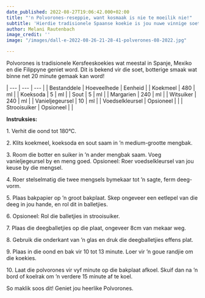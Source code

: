 ```yaml
---
date_published: 2022-08-27T19:06:42.000+02:00
title: "'n Polvorones-reseppie, want kosmaak is nie te moeilik nie!"
subtitle: 'Hierdie tradisionele Spaanse koekie is jou nuwe vinnige soethappie-wenresep '
author: Melani Rautenbach
image_credit: ''
image: "/images/dall-e-2022-08-26-21-28-41-polverones-08-2022.jpg"

---
```

Polvorones is tradisionele Kersfeeskoekies wat meestal in Spanje, Mexiko en die Filippyne geniet word. Dit is bekend vir die soet, botterige smaak wat binne net 20 minute gemaak kan word!

| --- | --- | --- |
| Bestanddele | Hoeveelhede | Eenheid |
| Koekmeel | 480 | ml |
| Koeksoda | 5 | ml |
| Sout | 5 | ml |
| Margarien | 240 | ml |
| Witsuiker | 240 | ml |
| Vanieljegeursel | 10 | ml |
| Voedselkleursel | Opsioneel |  |
| Strooisuiker | Opsioneel |  |

**Instruksies:**

1\. Verhit die oond tot 180°C.

2\. Klits koekmeel, koeksoda en sout saam in ’n medium-grootte mengbak.

3\. Room die botter en suiker in ’n ander mengbak saam. Voeg vanieljegeursel by en meng goed. Opsioneel: Roer voedselkleursel van jou keuse by die mengsel.

4\. Roer stelselmatig die twee mengsels bymekaar tot ’n sagte, ferm deeg- vorm.

5\. Plaas bakpapier op ’n groot bakplaat. Skep ongeveer een eetlepel van die deeg in jou hande, en rol dit in balletjies.

6\. Opsioneel: Rol die balletjies in strooisuiker.

7\. Plaas die deegballetjies op die plaat, ongeveer 8cm van mekaar weg.

8\. Gebruik die onderkant van ’n glas en druk die deegballetjies effens plat.

9\. Plaas in die oond en bak vir 10 tot 13 minute. Loer vir ’n goue randjie om die koekies.

10\. Laat die polvorones vir vyf minute op die bakplaat afkoel. Skuif dan na ’n bord of koelrak om ’n verdere 15 minute af te koel.

So maklik soos dit! Geniet jou heerlike Polvorones.